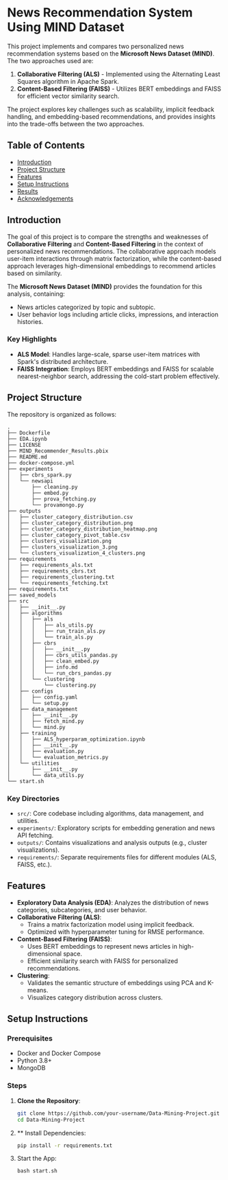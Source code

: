 # News Recommendation System Using MIND Dataset

This project implements and compares two personalized news recommendation systems based on the **Microsoft News Dataset (MIND)**. The two approaches used are:

1. **Collaborative Filtering (ALS)** - Implemented using the Alternating Least Squares algorithm in Apache Spark.
2. **Content-Based Filtering (FAISS)** - Utilizes BERT embeddings and FAISS for efficient vector similarity search.

The project explores key challenges such as scalability, implicit feedback handling, and embedding-based recommendations, and provides insights into the trade-offs between the two approaches.

## Table of Contents
- [Introduction](#introduction)
- [Project Structure](#project-structure)
- [Features](#features)
- [Setup Instructions](#setup-instructions)
- [Results](#results)
- [Acknowledgements](#acknowledgements)

## Introduction

The goal of this project is to compare the strengths and weaknesses of **Collaborative Filtering** and **Content-Based Filtering** in the context of personalized news recommendations. The collaborative approach models user-item interactions through matrix factorization, while the content-based approach leverages high-dimensional embeddings to recommend articles based on similarity.

The **Microsoft News Dataset (MIND)** provides the foundation for this analysis, containing:
- News articles categorized by topic and subtopic.
- User behavior logs including article clicks, impressions, and interaction histories.

### Key Highlights
- **ALS Model**: Handles large-scale, sparse user-item matrices with Spark's distributed architecture.
- **FAISS Integration**: Employs BERT embeddings and FAISS for scalable nearest-neighbor search, addressing the cold-start problem effectively.

## Project Structure

The repository is organized as follows:

```
.
├── Dockerfile
├── EDA.ipynb
├── LICENSE
├── MIND_Recommender_Results.pbix
├── README.md
├── docker-compose.yml
├── experiments
│   ├── cbrs_spark.py
│   └── newsapi
│       ├── cleaning.py
│       ├── embed.py
│       ├── prova_fetching.py
│       └── provamongo.py
├── outputs
│   ├── cluster_category_distribution.csv
│   ├── cluster_category_distribution.png
│   ├── cluster_category_distribution_heatmap.png
│   ├── cluster_category_pivot_table.csv
│   ├── clusters_visualization.png
│   ├── clusters_visualization_3.png
│   └── clusters_visualization_4_clusters.png
├── requirements
│   ├── requirements_als.txt
│   ├── requirements_cbrs.txt
│   ├── requirements_clustering.txt
│   └── requirements_fetching.txt
├── requirements.txt
├── saved_models
├── src
│   ├── __init__.py
│   ├── algorithms
│   │   ├── als
│   │   │   ├── als_utils.py
│   │   │   ├── run_train_als.py
│   │   │   └── train_als.py
│   │   ├── cbrs
│   │   │   ├── __init__.py
│   │   │   ├── cbrs_utils_pandas.py
│   │   │   ├── clean_embed.py
│   │   │   ├── info.md
│   │   │   └── run_cbrs_pandas.py
│   │   └── clustering
│   │       └── clustering.py
│   ├── configs
│   │   ├── config.yaml
│   │   └── setup.py
│   ├── data_management
│   │   ├── __init__.py
│   │   ├── fetch_mind.py
│   │   └── mind.py
│   ├── training
│   │   ├── ALS_hyperparam_optimization.ipynb
│   │   ├── __init__.py
│   │   ├── evaluation.py
│   │   └── evaluation_metrics.py
│   └── utilities
│       ├── __init__.py
│       └── data_utils.py
└── start.sh
```


### Key Directories
- `src/`: Core codebase including algorithms, data management, and utilities.
- `experiments/`: Exploratory scripts for embedding generation and news API fetching.
- `outputs/`: Contains visualizations and analysis outputs (e.g., cluster visualizations).
- `requirements/`: Separate requirements files for different modules (ALS, FAISS, etc.).

## Features

- **Exploratory Data Analysis (EDA)**: Analyzes the distribution of news categories, subcategories, and user behavior.
- **Collaborative Filtering (ALS)**:
  - Trains a matrix factorization model using implicit feedback.
  - Optimized with hyperparameter tuning for RMSE performance.
- **Content-Based Filtering (FAISS)**:
  - Uses BERT embeddings to represent news articles in high-dimensional space.
  - Efficient similarity search with FAISS for personalized recommendations.
- **Clustering**:
  - Validates the semantic structure of embeddings using PCA and K-means.
  - Visualizes category distribution across clusters.

## Setup Instructions

### Prerequisites
- Docker and Docker Compose
- Python 3.8+
- MongoDB

### Steps
1. **Clone the Repository**:
   ```bash
   git clone https://github.com/your-username/Data-Mining-Project.git
   cd Data-Mining-Project
   ```
2. ** Install Dependencies:
   ```bash
   pip install -r requirements.txt
    ```
3. Start the App:
   ```
   bash start.sh
   ```

